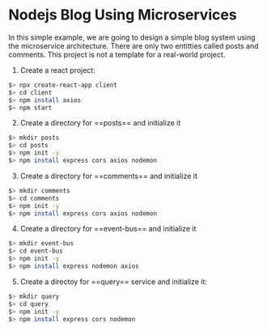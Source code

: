# Nodejs Blog Using Microservices
In this simple example, we are going to design a simple blog system using the microservice architecture. There are only two entitties called posts and comments. This project is not a template for a real-world project.

1. Create a react project:
```bash 
$> npx create-react-app client
$> cd client
$> npm install axios
$> npm start
```

2. Create a directory for ==posts== and initialize it
```bash
$> mkdir posts
$> cd posts
$> npm init -y
$> npm install express cors axios nodemon
```

3. Create a directory for ==comments== and initialize it
```bash
$> mkdir comments
$> cd comments
$> npm init -y
$> npm install express cors axios nodemon
```

4. Create a directory for ==event-bus== and initialize it
```bash
$> mkdir event-bus
$> cd event-bus
$> npm init -y
$> npm install express nodemon axios
```

5. Create a directoy for ==query== service and initialize it:
```bash
$> mkdir query
$> cd query
$> npm init -y
$> npm install express cors nodemon
```